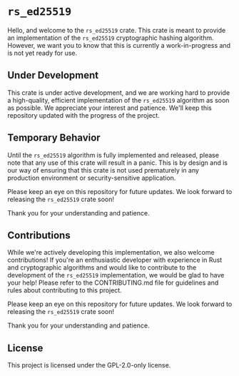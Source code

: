 # `rs_ed25519`
Hello, and welcome to the `rs_ed25519` crate. This crate is meant to provide an implementation of the `rs_ed25519` cryptographic hashing algorithm. However, we want you to know that this is currently a work-in-progress and is not yet ready for use.

## Under Development
This crate is under active development, and we are working hard to provide a high-quality, efficient implementation of the `rs_ed25519` algorithm as soon as possible. We appreciate your interest and patience. We'll keep this repository updated with the progress of the project.

## Temporary Behavior
Until the `rs_ed25519` algorithm is fully implemented and released, please note that any use of this crate will result in a panic. This is by design and is our way of ensuring that this crate is not used prematurely in any production environment or security-sensitive application.

Please keep an eye on this repository for future updates. We look forward to releasing the `rs_ed25519` crate soon!

Thank you for your understanding and patience.

## Contributions
While we're actively developing this implementation, we also welcome contributions! If you're an enthusiastic developer with experience in Rust and cryptographic algorithms and would like to contribute to the development of the `rs_ed25519` implementation, we would be glad to have your help! Please refer to the CONTRIBUTING.md file for guidelines and rules about contributing to this project.

Please keep an eye on this repository for future updates. We look forward to releasing the `rs_ed25519` crate soon!

Thank you for your understanding and patience.

## License
This project is licensed under the GPL-2.0-only license.
